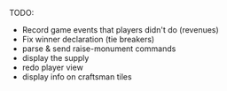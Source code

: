 TODO:

- Record game events that players didn't do (revenues)
- Fix winner declaration (tie breakers)
- parse & send raise-monument commands
- display the supply
- redo player view
- display info on craftsman tiles

